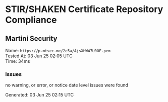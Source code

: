 # STIR/SHAKEN Certificate Repository Compliance

## Martini Security

Name: `https://p.mtsec.me/2e5a/AjsXHWW7U0OF.pem`\
Tested At: 03 Jun 25 02:05 UTC\
Time: 34ms

### Issues

no warning, or error, or notice date level issues were found

Generated: 03 Jun 25 02:15 UTC